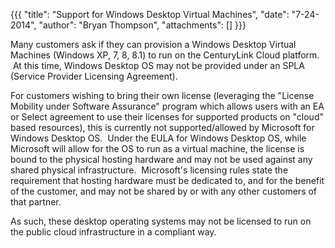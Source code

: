 {{{
  "title": "Support for Windows Desktop Virtual Machines",
  "date": "7-24-2014",
  "author": "Bryan Thompson",
  "attachments": []
}}}

<p>Many customers ask if they can provision a Windows Desktop Virtual Machines (Windows XP, 7, 8, 8.1) to run on the CenturyLink Cloud platform. &nbsp;At this time, Windows Desktop OS may not be provided under an SPLA (Service Provider Licensing Agreement).
  &nbsp;</p>
<p>For customers wishing to bring their own license (leveraging the "License Mobility under Software Assurance" program which allows users with an EA or Select agreement to use their licenses for supported products on "cloud" based resources), this is currently
  not supported/allowed by Microsoft for Windows Desktop OS. &nbsp;Under the EULA for Windows Desktop OS, while Microsoft will allow for the OS to run as a virtual machine, the license is bound to the physical hosting hardware and may not be used against
  any shared physical infrastructure. &nbsp;Microsoft's licensing rules state the requirement that hosting hardware must be dedicated to, and for the benefit of the customer, and may not be shared by or with any other customers of that partner. &nbsp;</p>
<p>As such, these desktop operating systems may not be licensed to run on the public cloud infrastructure in a compliant way.&nbsp;</p>